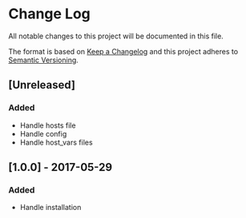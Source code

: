 # Change Log
All notable changes to this project will be documented in this file.

The format is based on [Keep a Changelog](http://keepachangelog.com/)
and this project adheres to [Semantic Versioning](http://semver.org/).

## [Unreleased]
### Added
- Handle hosts file
- Handle config
- Handle host_vars files

## [1.0.0] - 2017-05-29
### Added
- Handle installation
